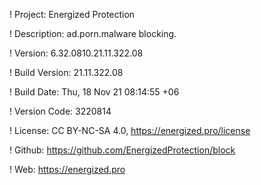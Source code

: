 ! Project: Energized Protection

! Description: ad.porn.malware blocking.

! Version: 6.32.0810.21.11.322.08

! Build Version: 21.11.322.08

! Build Date: Thu, 18 Nov 21 08:14:55 +06

! Version Code: 3220814

! License: CC BY-NC-SA 4.0, https://energized.pro/license

! Github: https://github.com/EnergizedProtection/block

! Web: https://energized.pro
